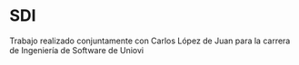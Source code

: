 # SDI
Trabajo realizado conjuntamente con Carlos López de Juan para la carrera de Ingeniería de Software de Uniovi